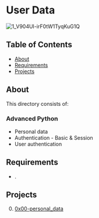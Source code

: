 # User Data
![1_V904UI-irF0tW1TyqKuG1Q](https://github.com/samuelselasi/alx-backend-user-data/assets/85158665/08e147ac-4ab7-4661-84f8-12479b4a8dbf)

## Table of Contents
* [About](#about)
* [Requirements](#requirements)
* [Projects](#projects)

## About
This directory consists of:

### Advanced Python
- Personal data
- Authentication - Basic & Session
- User authentication

## Requirements
- .

## Projects
0. [0x00-personal_data](./0x00-personal_data)
